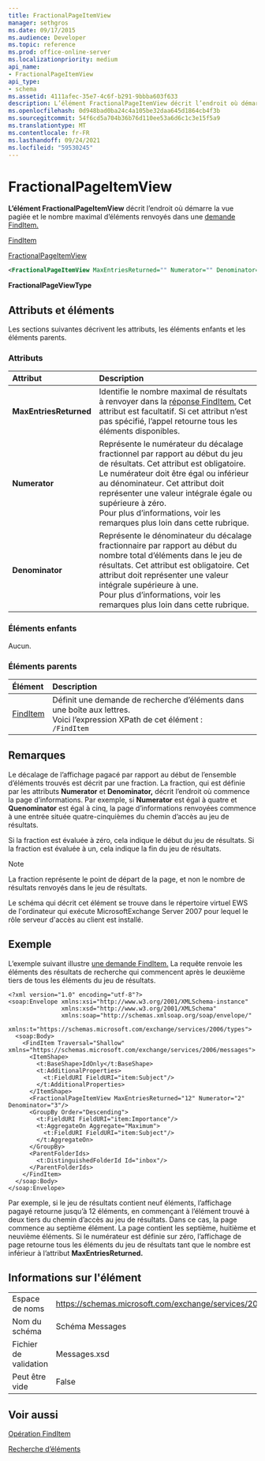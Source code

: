 ```yaml
---
title: FractionalPageItemView
manager: sethgros
ms.date: 09/17/2015
ms.audience: Developer
ms.topic: reference
ms.prod: office-online-server
ms.localizationpriority: medium
api_name:
- FractionalPageItemView
api_type:
- schema
ms.assetid: 4111afec-35e7-4c6f-b291-9bbba603f633
description: L’élément FractionalPageItemView décrit l’endroit où démarre la vue pagiée et le nombre maximal d’éléments renvoyés dans une demande FindItem.
ms.openlocfilehash: 0d948bad0ba24c4a105be32daa645d1864cb4f3b
ms.sourcegitcommit: 54f6cd5a704b36b76d110ee53a6d6c1c3e15f5a9
ms.translationtype: MT
ms.contentlocale: fr-FR
ms.lasthandoff: 09/24/2021
ms.locfileid: "59530245"
---
```

# <a name="fractionalpageitemview"></a>FractionalPageItemView

**L’élément FractionalPageItemView** décrit l’endroit où démarre la vue pagiée et le nombre maximal d’éléments renvoyés dans une [demande FindItem.](finditem.md) 
  
[FindItem](finditem.md)
  
[FractionalPageItemView](fractionalpageitemview.md)
  
```xml
<FractionalPageItemView MaxEntriesReturned="" Numerator="" Denominator=""/>
```

 **FractionalPageViewType**
## <a name="attributes-and-elements"></a>Attributs et éléments

Les sections suivantes décrivent les attributs, les éléments enfants et les éléments parents.
  
### <a name="attributes"></a>Attributs

|**Attribut**|**Description**|
|:-----|:-----|
|**MaxEntriesReturned** <br/> |Identifie le nombre maximal de résultats à renvoyer dans la [réponse FindItem.](finditem.md) Cet attribut est facultatif. Si cet attribut n’est pas spécifié, l’appel retourne tous les éléments disponibles.  <br/> |
|**Numerator** <br/> |Représente le numérateur du décalage fractionnel par rapport au début du jeu de résultats. Cet attribut est obligatoire. Le numérateur doit être égal ou inférieur au dénominateur. Cet attribut doit représenter une valeur intégrale égale ou supérieure à zéro.  <br/> Pour plus d’informations, voir les remarques plus loin dans cette rubrique.  <br/> |
|**Denominator** <br/> |Représente le dénominateur du décalage fractionnaire par rapport au début du nombre total d’éléments dans le jeu de résultats. Cet attribut est obligatoire. Cet attribut doit représenter une valeur intégrale supérieure à une.  <br/> Pour plus d’informations, voir les remarques plus loin dans cette rubrique.  <br/> |
   
### <a name="child-elements"></a>Éléments enfants

Aucun.
  
### <a name="parent-elements"></a>Éléments parents

|**Élément**|**Description**|
|:-----|:-----|
|[FindItem](finditem.md) <br/> |Définit une demande de recherche d’éléments dans une boîte aux lettres.  <br/> Voici l’expression XPath de cet élément :  <br/>  `/FindItem` <br/> |
   
## <a name="remarks"></a>Remarques

Le décalage de l’affichage pagacé par rapport au début de l’ensemble d’éléments trouvés est décrit par une fraction. La fraction, qui est définie par les attributs **Numerator** et **Denominator,** décrit l’endroit où commence la page d’informations. Par exemple, si **Numerator** est égal à quatre et **Quenominator** est égal à cinq, la page d’informations renvoyées commence à une entrée située quatre-cinquièmes du chemin d’accès au jeu de résultats. 
  
Si la fraction est évaluée à zéro, cela indique le début du jeu de résultats. Si la fraction est évaluée à un, cela indique la fin du jeu de résultats.
  
> [!NOTE]
> La fraction représente le point de départ de la page, et non le nombre de résultats renvoyés dans le jeu de résultats. 
  
Le schéma qui décrit cet élément se trouve dans le répertoire virtuel EWS de l'ordinateur qui exécute MicrosoftExchange Server 2007 pour lequel le rôle serveur d'accès au client est installé.
  
## <a name="example"></a>Exemple

L’exemple suivant illustre [une demande FindItem.](finditem.md) La requête renvoie les éléments des résultats de recherche qui commencent après le deuxième tiers de tous les éléments du jeu de résultats. 
  
```
<?xml version="1.0" encoding="utf-8"?>
<soap:Envelope xmlns:xsi="http://www.w3.org/2001/XMLSchema-instance"
               xmlns:xsd="http://www.w3.org/2001/XMLSchema"
               xmlns:soap="http://schemas.xmlsoap.org/soap/envelope/"
               xmlns:t="https://schemas.microsoft.com/exchange/services/2006/types">
  <soap:Body>
    <FindItem Traversal="Shallow" xmlns="https://schemas.microsoft.com/exchange/services/2006/messages">
      <ItemShape>
        <t:BaseShape>IdOnly</t:BaseShape>
        <t:AdditionalProperties>
          <t:FieldURI FieldURI="item:Subject"/>
        </t:AdditionalProperties>
      </ItemShape>
      <FractionalPageItemView MaxEntriesReturned="12" Numerator="2" Denominator="3"/>
      <GroupBy Order="Descending">
        <t:FieldURI FieldURI="item:Importance"/>
        <t:AggregateOn Aggregate="Maximum">
          <t:FieldURI FieldURI="item:Subject"/>
        </t:AggregateOn>
      </GroupBy>
      <ParentFolderIds>
        <t:DistinguishedFolderId Id="inbox"/>
      </ParentFolderIds>
    </FindItem>
  </soap:Body>
</soap:Envelope>
```

Par exemple, si le jeu de résultats contient neuf éléments, l’affichage pagayé retourne jusqu’à 12 éléments, en commençant à l’élément trouvé à deux tiers du chemin d’accès au jeu de résultats. Dans ce cas, la page commence au septième élément. La page contient les septième, huitième et neuvième éléments. Si le numérateur est définie sur zéro, l’affichage de page retourne tous les éléments du jeu de résultats tant que le nombre est inférieur à l’attribut **MaxEntriesReturned.** 
  
## <a name="element-information"></a>Informations sur l'élément

|||
|:-----|:-----|
|Espace de noms  <br/> |https://schemas.microsoft.com/exchange/services/2006/messages  <br/> |
|Nom du schéma  <br/> |Schéma Messages  <br/> |
|Fichier de validation  <br/> |Messages.xsd  <br/> |
|Peut être vide  <br/> |False  <br/> |
   
## <a name="see-also"></a>Voir aussi



[Opération FindItem](finditem-operation.md)


[Recherche d’éléments](https://msdn.microsoft.com/library/63af1f9c-464b-4fca-9ae3-3d60f24ca93c%28Office.15%29.aspx)


